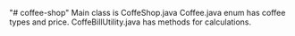"# coffee-shop" 
Main class is CoffeShop.java
Coffee.java enum has coffee types and price.
CoffeBillUtility.java has methods for calculations.